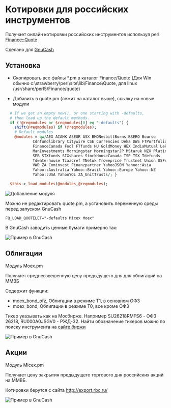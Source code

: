 Котировки для российских инструментов
=====================================

Получает онлайн котировки российских инструментов используя perl [Finance::Quote](https://github.com/finance-quote/finance-quote)

Сделано для [GnuCash](http://www.gnucash.org/)

Установка
---------

* Скопировать все файлы *.pm в каталог Finance/Quote (Для Win обычно c:\strawberry\perl\site\lib\Finance\Quote\, для linux /usr/share/perl5/Finance/quote)

* Добавить в quote.pm (лежит на каталог выше), ссылку на новые модули

```perl
  # If we get an empty new(), or one starting with -defaults,
  # then load up the default methods.
  if (!@reqmodules or $reqmodules[0] eq "-defaults") {
    shift(@reqmodules) if (@reqmodules);
    # Default modules
    @modules = qw/AEX AIAHK ASEGR ASX BMONesbittBurns BSERO Bourso
            Cdnfundlibrary Citywire CSE Currencies Deka DWS FTPortfolios Fidelity FidelityFixed
            FinanceCanada Fool FTfunds HU GoldMoney HEX IndiaMutual LeRevenu
            ManInvestments Morningstar MorningstarJP MStaruk NZX Platinum Micex Moex
            SEB SIXfunds SIXshares StockHouseCanada TSP TSX Tdefunds
            Tdwaterhouse Tiaacref TNetuk Troweprice Trustnet Union USFedBonds
            VWD ZA Cominvest Finanzpartner YahooJSON Yahoo::Asia
            Yahoo::Australia Yahoo::Brasil Yahoo::Europe Yahoo::NZ
            Yahoo::USA YahooYQL ZA_UnitTrusts/; }

  $this->_load_modules(@modules,@reqmodules);
```

![Добавление модуля](../master/pic/quote-add.gif)

Можно не редактировать quote.pm, а установить переменную среды перед запуском GnuCash

```
FQ_LOAD_QUOTELET="-defaults Micex Moex"
```

В GnuCash заводить ценные бумаги примерно так:

![Пример в GnuCash](../master/pic/gnucash-sample.gif)


Облигации
---------

Модуль Moex.pm 

Получает средневзвешенную цену предыдущего дня для облигаций на ММВБ

Содержит функции:
* moex_bond_ofz, Облигации в режиме T1, в основном ОФЗ
* moex_bond, Облигации в режиме T0, все кроме ОФЗ

Тикер указывать как на Мосбирже. Например SU26218RMFS6 - ОФЗ 26218, RU000A0JSGV0 - РЖД-32. Найти обозначение тикеров можно по поиску инструмента на [сайте биржи](http://www.moex.com)

![Пример в GnuCash](../master/pic/moexbonds-example.png)

Акции
-----

Модуль Micex.pm

Получает цену закрытия предыдущего торгового дня российских акций на ММВБ.

Котировки берутся с сайта http://export.rbc.ru/

![Пример в GnuCash](../master/pic/gnucash-sample.gif)
